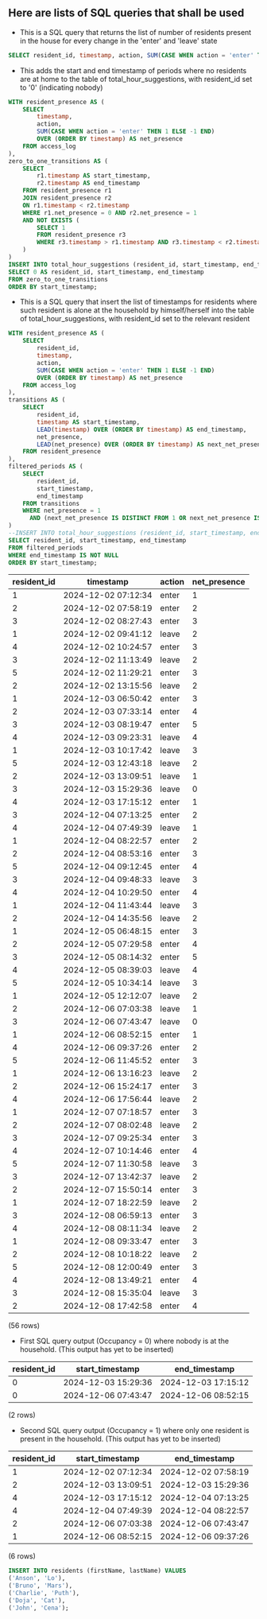 ## Here are lists of SQL queries that shall be used

- This is a SQL query that returns the list of number of residents present in the house for every change in the 'enter' and 'leave' state
```sql
SELECT resident_id, timestamp, action, SUM(CASE WHEN action = 'enter' THEN 1 ELSE -1 END) OVER (ORDER BY timestamp) AS net_presence FROM access_log;
```

- This adds the start and end timestamp of periods where no residents are at home to the table of total_hour_suggestions, with resident_id set to '0' (indicating nobody)
```sql
WITH resident_presence AS (
    SELECT 
        timestamp, 
        action, 
        SUM(CASE WHEN action = 'enter' THEN 1 ELSE -1 END) 
        OVER (ORDER BY timestamp) AS net_presence
    FROM access_log
),
zero_to_one_transitions AS (
    SELECT 
        r1.timestamp AS start_timestamp, 
        r2.timestamp AS end_timestamp
    FROM resident_presence r1
    JOIN resident_presence r2
    ON r1.timestamp < r2.timestamp
    WHERE r1.net_presence = 0 AND r2.net_presence = 1
    AND NOT EXISTS (
        SELECT 1 
        FROM resident_presence r3
        WHERE r3.timestamp > r1.timestamp AND r3.timestamp < r2.timestamp AND r3.net_presence != 0
    )
)
INSERT INTO total_hour_suggestions (resident_id, start_timestamp, end_timestamp)
SELECT 0 AS resident_id, start_timestamp, end_timestamp
FROM zero_to_one_transitions
ORDER BY start_timestamp;
```

- This is a SQL query that insert the list of timestamps for residents where such resident is alone at the household by himself/herself into the table of total_hour_suggestions, with resident_id set to the relevant resident
```sql
WITH resident_presence AS (
    SELECT 
        resident_id, 
        timestamp, 
        action, 
        SUM(CASE WHEN action = 'enter' THEN 1 ELSE -1 END) 
        OVER (ORDER BY timestamp) AS net_presence
    FROM access_log
),
transitions AS (
    SELECT 
        resident_id, 
        timestamp AS start_timestamp, 
        LEAD(timestamp) OVER (ORDER BY timestamp) AS end_timestamp,
        net_presence,
        LEAD(net_presence) OVER (ORDER BY timestamp) AS next_net_presence
    FROM resident_presence
),
filtered_periods AS (
    SELECT 
        resident_id, 
        start_timestamp, 
        end_timestamp
    FROM transitions
    WHERE net_presence = 1 
      AND (next_net_presence IS DISTINCT FROM 1 OR next_net_presence IS NULL)
)
--INSERT INTO total_hour_suggestions (resident_id, start_timestamp, end_timestamp)
SELECT resident_id, start_timestamp, end_timestamp
FROM filtered_periods
WHERE end_timestamp IS NOT NULL
ORDER BY start_timestamp;
```

| resident_id |      timestamp      | action | net_presence |
|-------------|---------------------|--------|--------------|
|      1      | 2024-12-02 07:12:34 | enter  |      1       |
|      2      | 2024-12-02 07:58:19 | enter  |      2       |
|      3      | 2024-12-02 08:27:43 | enter  |      3       |
|      1      | 2024-12-02 09:41:12 | leave  |      2       |
|      4      | 2024-12-02 10:24:57 | enter  |      3       |
|      3      | 2024-12-02 11:13:49 | leave  |      2       |
|      5      | 2024-12-02 11:29:21 | enter  |      3       |
|      2      | 2024-12-02 13:15:56 | leave  |      2       |
|      1      | 2024-12-03 06:50:42 | enter  |      3       |
|      2      | 2024-12-03 07:33:14 | enter  |      4       |
|      3      | 2024-12-03 08:19:47 | enter  |      5       |
|      4      | 2024-12-03 09:23:31 | leave  |      4       |
|      1      | 2024-12-03 10:17:42 | leave  |      3       |
|      5      | 2024-12-03 12:43:18 | leave  |      2       |
|      2      | 2024-12-03 13:09:51 | leave  |      1       |
|      3      | 2024-12-03 15:29:36 | leave  |      0       |
|      4      | 2024-12-03 17:15:12 | enter  |      1       |
|      3      | 2024-12-04 07:13:25 | enter  |      2       |
|      4      | 2024-12-04 07:49:39 | leave  |      1       |
|      1      | 2024-12-04 08:22:57 | enter  |      2       |
|      2      | 2024-12-04 08:53:16 | enter  |      3       |
|      5      | 2024-12-04 09:12:45 | enter  |      4       |
|      3      | 2024-12-04 09:48:33 | leave  |      3       |
|      4      | 2024-12-04 10:29:50 | enter  |      4       |
|      1      | 2024-12-04 11:43:44 | leave  |      3       |
|      2      | 2024-12-04 14:35:56 | leave  |      2       |
|      1      | 2024-12-05 06:48:15 | enter  |      3       |
|      2      | 2024-12-05 07:29:58 | enter  |      4       |
|      3      | 2024-12-05 08:14:32 | enter  |      5       |
|      4      | 2024-12-05 08:39:03 | leave  |      4       |
|      5      | 2024-12-05 10:34:14 | leave  |      3       |
|      1      | 2024-12-05 12:12:07 | leave  |      2       |
|      2      | 2024-12-06 07:03:38 | leave  |      1       |
|      3      | 2024-12-06 07:43:47 | leave  |      0       |
|      1      | 2024-12-06 08:52:15 | enter  |      1       |
|      4      | 2024-12-06 09:37:26 | enter  |      2       |
|      5      | 2024-12-06 11:45:52 | enter  |      3       |
|      1      | 2024-12-06 13:16:23 | leave  |      2       |
|      2      | 2024-12-06 15:24:17 | enter  |      3       |
|      4      | 2024-12-06 17:56:44 | leave  |      2       |
|      1      | 2024-12-07 07:18:57 | enter  |      3       |
|      2      | 2024-12-07 08:02:48 | leave  |      2       |
|      3      | 2024-12-07 09:25:34 | enter  |      3       |
|      4      | 2024-12-07 10:14:46 | enter  |      4       |
|      5      | 2024-12-07 11:30:58 | leave  |      3       |
|      3      | 2024-12-07 13:42:37 | leave  |      2       |
|      2      | 2024-12-07 15:50:14 | enter  |      3       |
|      1      | 2024-12-07 18:22:59 | leave  |      2       |
|      3      | 2024-12-08 06:59:13 | enter  |      3       |
|      4      | 2024-12-08 08:11:34 | leave  |      2       |
|      1      | 2024-12-08 09:33:47 | enter  |      3       |
|      2      | 2024-12-08 10:18:22 | leave  |      2       |
|      5      | 2024-12-08 12:00:49 | enter  |      3       |
|      4      | 2024-12-08 13:49:21 | enter  |      4       |
|      3      | 2024-12-08 15:35:04 | leave  |      3       |
|      2      | 2024-12-08 17:42:58 | enter  |      4       |
(56 rows)

- First SQL query output (Occupancy = 0) where nobody is at the household. (This output has yet to be inserted)

| resident_id |   start_timestamp    |     end_timestamp    |
|-------------|----------------------|----------------------|
|      0      | 2024-12-03 15:29:36 | 2024-12-03 17:15:12   |
|      0      | 2024-12-06 07:43:47 | 2024-12-06 08:52:15   |
(2 rows)

- Second SQL query output (Occupancy = 1) where only one resident is present in the household. (This output has yet to be inserted)

| resident_id |   start_timestamp    |     end_timestamp    |
|-------------|----------------------|----------------------|
|      1      | 2024-12-02 07:12:34 | 2024-12-02 07:58:19   |
|      2      | 2024-12-03 13:09:51 | 2024-12-03 15:29:36   |
|      4      | 2024-12-03 17:15:12 | 2024-12-04 07:13:25   |
|      4      | 2024-12-04 07:49:39 | 2024-12-04 08:22:57   |
|      2      | 2024-12-06 07:03:38 | 2024-12-06 07:43:47   |
|      1      | 2024-12-06 08:52:15 | 2024-12-06 09:37:26   |
(6 rows)

```sql
INSERT INTO residents (firstName, lastName) VALUES
('Anson', 'Lo'),
('Bruno', 'Mars'),
('Charlie', 'Puth'),
('Doja', 'Cat'),
('John', 'Cena');
```